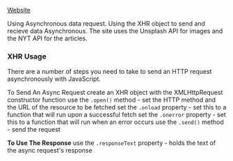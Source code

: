 [Website](https://feyagape.github.io/project-xhr/)

 Using Asynchronous data request. Using the XHR object to send and recieve data Asynchronous. The site uses the Unsplash API for images and the NYT API for the articles.

### XHR Usage 
There are a number of steps you need to take to send an HTTP request asynchronously with JavaScript.

To Send An Async Request
create an XHR object with the XMLHttpRequest constructor function
use the `.open()` method - set the HTTP method and the URL of the resource to be fetched
set the `.onload` property - set this to a function that will run upon a successful fetch
set the `.onerror` property - set this to a function that will run when an error occurs
use the `.send()` method - send the request

**To Use The Response**
use the `.responseText` property - holds the text of the async request's response


